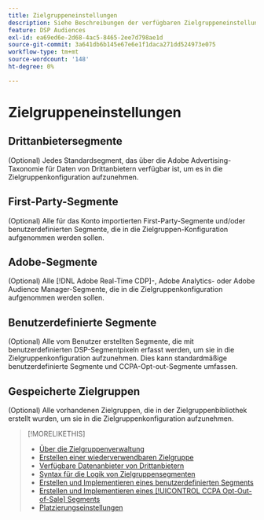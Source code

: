 ```yaml
---
title: Zielgruppeneinstellungen
description: Siehe Beschreibungen der verfügbaren Zielgruppeneinstellungen.
feature: DSP Audiences
exl-id: ea69ed6e-2d68-4ac5-8465-2ee7d798ae1d
source-git-commit: 3a641db6b145e67e6e1f1daca271dd524973e075
workflow-type: tm+mt
source-wordcount: '148'
ht-degree: 0%

---
```


# Zielgruppeneinstellungen

## Drittanbietersegmente

(Optional) Jedes Standardsegment, das über die Adobe Advertising-Taxonomie für Daten von Drittanbietern verfügbar ist, um es in die Zielgruppenkonfiguration aufzunehmen.

## First-Party-Segmente

(Optional) Alle für das Konto importierten First-Party-Segmente und/oder benutzerdefinierten Segmente, die in die Zielgruppen-Konfiguration aufgenommen werden sollen.

## Adobe-Segmente

(Optional) Alle [!DNL Adobe Real-Time CDP]-, Adobe Analytics- oder Adobe Audience Manager-Segmente, die in die Zielgruppenkonfiguration aufgenommen werden sollen.

## Benutzerdefinierte Segmente

(Optional) Alle vom Benutzer erstellten Segmente, die mit benutzerdefinierten DSP-Segmentpixeln erfasst werden, um sie in die Zielgruppenkonfiguration aufzunehmen. Dies kann standardmäßige benutzerdefinierte Segmente und CCPA-Opt-out-Segmente umfassen.

## Gespeicherte Zielgruppen

(Optional) Alle vorhandenen Zielgruppen, die in der Zielgruppenbibliothek erstellt wurden, um sie in die Zielgruppenkonfiguration aufzunehmen.

>[!MORELIKETHIS]
>
>* [Über die Zielgruppenverwaltung](audience-about.md)
>* [Erstellen einer wiederverwendbaren Zielgruppe](reusable-audience-create.md)
>* [Verfügbare Datenanbieter von Drittanbietern](third-party-data-providers.md)
>* [Syntax für die Logik von Zielgruppensegmenten](audience-segment-logic-syntax.md)
>* [Erstellen und Implementieren eines benutzerdefinierten Segments](custom-segment-create.md)
>* [Erstellen und Implementieren eines [!UICONTROL CCPA Opt-Out-of-Sale] Segments](ccpa-opt-out-segment-create.md)
>* [Platzierungseinstellungen](/help/dsp/campaign-management/placements/placement-settings.md)
